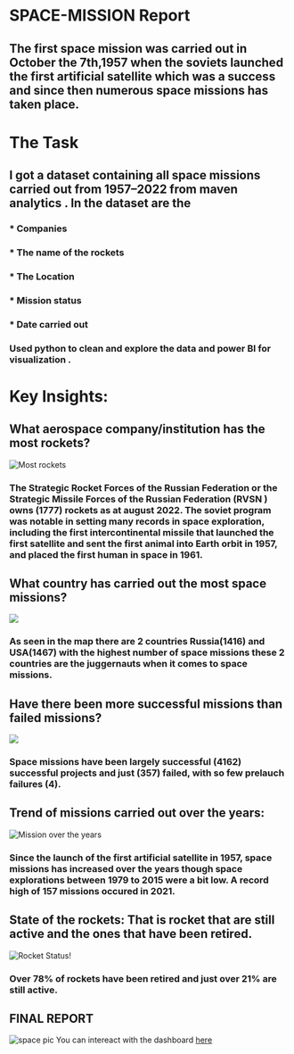 # SPACE-MISSION Report
## The first space mission was carried out in October the 7th,1957 when the soviets launched the first artificial satellite which was a success and since then numerous space missions has taken place.
# The Task
## I got a dataset containing all space missions carried out from 1957–2022 from maven analytics . In the dataset are the 
### * Companies
### * The name of the rockets
### * The Location 
### * Mission status 
### * Date carried out
### Used python to clean and explore the data and power BI for visualization .
# Key Insights:
## What aerospace company/institution has the most rockets?
![Most rockets](
https://github.com/vickkycodes/SPACE-MISSION/assets/103611857/d6fa559e-5f47-4ec8-9a32-8a8e70f26e20)
### The Strategic Rocket Forces of the Russian Federation or the Strategic Missile Forces of the Russian Federation (RVSN ) owns (1777) rockets as at august 2022. The soviet program was notable in setting many records in space exploration, including the first intercontinental missile that launched the first satellite and sent the first animal into Earth orbit in 1957, and placed the first human in space in 1961.
## What country has carried out the most space missions?
![](https://github.com/vickkycodes/SPACE-MISSION/assets/103611857/8ae21c34-c1eb-4c09-aba5-d03bd4499d5a)
### As seen in the map there are 2 countries Russia(1416) and USA(1467) with the highest number of space missions these 2 countries are the juggernauts when it comes to space missions.
## Have there been more successful missions than failed missions?
![](https://github.com/vickkycodes/SPACE-MISSION/assets/103611857/680735d9-324b-441b-b80d-f3dc6015ad45)
### Space missions have been largely successful (4162) successful projects and just (357) failed, with so few prelauch failures (4).
## Trend of missions carried out over the years:
![Mission over the years](https://github.com/vickkycodes/SPACE-MISSION/assets/103611857/09142148-2642-48ca-aed0-cd8db64855f1)
### Since the launch of the first artificial satellite in 1957, space missions has increased over the years though space explorations between 1979 to 2015 were a bit low. A record high of 157 missions occured in 2021.
## State of the rockets: That is rocket that are still active and the ones that have been retired.
![Rocket Status!](https://github.com/vickkycodes/SPACE-MISSION/assets/103611857/db553aad-65b4-4bc7-84e4-2162bb23d80d)
### Over 78% of rockets have been retired and just over 21% are still active.
## FINAL REPORT
![space pic](https://github.com/vickkycodes/SPACE-MISSION/assets/103611857/3027bfc2-b7e0-4259-b205-5e3a82e766ff)
You can intereact with the dashboard [here](https://app.powerbi.com/view?r=eyJrIjoiMTc3YjcyZjctNTYwMS00YmM3LWI4MTktNGQ1MzJhMTlkMDQ1IiwidCI6ImRjZjEzZWE4LWQ5YjUtNGQxNS05NDg4LTQ5ZWI1OTJmNGYzOSIsImMiOjh9)
